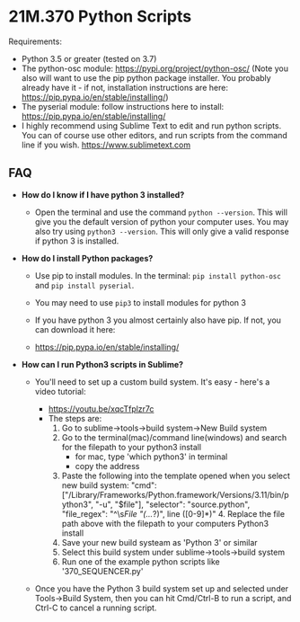 # 21M.370 Python Scripts

Requirements:
* Python 3.5 or greater (tested on 3.7)
* The python-osc module: https://pypi.org/project/python-osc/
(Note you also will want to use the pip python package installer. You probably already have it - if not, installation instructions are here: https://pip.pypa.io/en/stable/installing/)
* The pyserial module: follow instructions here to install: https://pip.pypa.io/en/stable/installing/
* I highly recommend using Sublime Text to edit and run python scripts. You can of course use other editors, and run scripts from the command line if you wish.
https://www.sublimetext.com

## FAQ
* **How do I know if I have python 3 installed?** 
	* Open the terminal and use the command `python --version`. This will give you the default version of python your computer uses. You may also try using `python3 --version`. This will only give a valid response if python 3 is installed.

* **How do I install Python packages?**
	* Use pip to install modules. In the terminal: `pip install python-osc` and `pip install pyserial`.
	* You may need to use `pip3` to install modules for python 3

	* If you have python 3 you almost certainly also have pip. If not, you can download it here:
	* https://pip.pypa.io/en/stable/installing/

* **How can I run Python3 scripts in Sublime?**
	* You'll need to set up a custom build system. It's easy - here's a video tutorial:
		* https://youtu.be/xqcTfplzr7c
		* The steps are:
			1. Go to sublime->tools->build system->New Build system
			2. Go to the terminal(mac)/command line(windows) and search for the filepath to your python3 install
				- for mac, type 'which python3' in terminal
				- copy the address
			3. Paste the following into the template opened when you select new build system:
			    "cmd": ["/Library/Frameworks/Python.framework/Versions/3.11/bin/python3", "-u", "$file"],
			    "selector": "source.python",
			    "file_regex": "^\\s*File \"(...*?)\", line ([0-9]*)"
		    	4. Replace the file path above with the filepath to your computers Python3 install
			5. Save your new build systeam as 'Python 3' or similar
			6. Select this build system under sublime->tools->build system
			7. Run one of the example python scripts like '370_SEQUENCER.py'

	* Once you have the Python 3 build system set up and selected under Tools->Build System, then you can hit Cmd/Ctrl-B to run a script, and Ctrl-C to cancel a running script.
